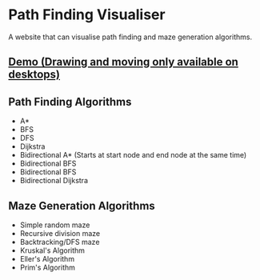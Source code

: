 # Path Finding Visualiser
A website that can visualise path finding and maze generation algorithms.

## [Demo (Drawing and moving only available on desktops)](https://0mn1verze.github.io/path-finding-visualiser/)

## Path Finding Algorithms
- A*
- BFS
- DFS
- Dijkstra
- Bidirectional A* (Starts at start node and end node at the same time)
- Bidirectional BFS
- Bidirectional BFS
- Bidirectional Dijkstra

## Maze Generation Algorithms
- Simple random maze
- Recursive division maze
- Backtracking/DFS maze
- Kruskal's Algorithm
- Eller's Algorithm
- Prim's Algorithm



